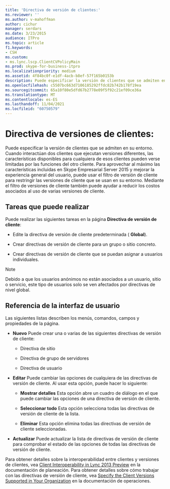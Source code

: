 ```yaml
---
title: 'Directiva de versión de clientes:'
ms.reviewer: ''
ms.author: v-mahoffman
author: cichur
manager: serdars
ms.date: 3/23/2015
audience: ITPro
ms.topic: article
f1.keywords:
- CSH
ms.custom:
- ms.lync.lscp.ClientCVPolicyMain
ms.prod: skype-for-business-itpro
ms.localizationpriority: medium
ms.assetid: 4f84bc0f-e1df-4acb-b8ef-57f165b0153b
description: Puede especificar la versión de clientes que se admiten en su entorno. Cuando interactúan dos clientes que ejecutan versiones diferentes, las características disponibles para cualquiera de esos clientes pueden verse limitadas por las funciones del otro cliente. Para aprovechar al máximo las características incluidas en Skype Empresarial Server 2015 y mejorar la experiencia general del usuario, puede usar el filtro de versión de cliente para restringir las versiones de cliente que se usan en su entorno. Mediante el filtro de versiones de cliente también puede ayudar a reducir los costos asociados al uso de varias versiones de cliente.
ms.openlocfilehash: c5507bc663d7106185292ffdc82b742b178f19ea
ms.sourcegitcommit: 65a10f80e5dfd67b2778e09f5f92c21ef09ce36a
ms.translationtype: MT
ms.contentlocale: es-ES
ms.lasthandoff: 11/04/2021
ms.locfileid: "60750579"
---
```

# <a name="client-version-policy"></a>Directiva de versiones de clientes:

Puede especificar la versión de clientes que se admiten en su entorno. Cuando interactúan dos clientes que ejecutan versiones diferentes, las características disponibles para cualquiera de esos clientes pueden verse limitadas por las funciones del otro cliente. Para aprovechar al máximo las características incluidas en Skype Empresarial Server 2015 y mejorar la experiencia general del usuario, puede usar el filtro de versión de cliente para restringir las versiones de cliente que se usan en su entorno. Mediante el filtro de versiones de cliente también puede ayudar a reducir los costos asociados al uso de varias versiones de cliente.

## <a name="tasks-you-can-perform"></a>Tareas que puede realizar

Puede realizar las siguientes tareas en la página **Directiva de versión de cliente**:

- Edite la directiva de versión de cliente predeterminada ( **Global**).

- Crear directivas de versión de cliente para un grupo o sitio concreto.

- Crear directivas de versión de cliente que se puedan asignar a usuarios individuales.

> [!NOTE]
> Debido a que los usuarios anónimos no están asociados a un usuario, sitio o servicio, este tipo de usuarios solo se ven afectados por directivas de nivel global.

## <a name="ui-reference"></a>Referencia de la interfaz de usuario

Las siguientes listas describen los menús, comandos, campos y propiedades de la página.

- **Nuevo** Puede crear una o varias de las siguientes directivas de versión de cliente:

  - Directiva de sitio

  - Directiva de grupo de servidores

  - Directiva de usuario

- **Editar** Puede cambiar las opciones de cualquiera de las directivas de versión de cliente. Al usar esta opción, puede hacer lo siguiente:

  - **Mostrar detalles** Esta opción abre un cuadro de diálogo en el que puede cambiar las opciones de una directiva de versión de cliente.

  - **Seleccionar todo** Esta opción selecciona todas las directivas de versión de cliente de la lista.

  - **Eliminar** Esta opción elimina todas las directivas de versión de cliente seleccionadas.

- **Actualizar** Puede actualizar la lista de directivas de versión de cliente para comprobar el estado de las opciones de todas las directivas de versión de cliente.

Para obtener detalles sobre la interoperabilidad entre clientes y versiones de clientes, vea [Client Interoperability in Lync 2013 Preview](/previous-versions/office/lync-server-2013/lync-server-2013-client-interoperability-in-lync-2013) en la documentación de planeación. Para obtener detalles sobre cómo trabajar con las directivas de versión de cliente, vea [Specify the Client Versions Supported in Your Organization](/previous-versions/office/lync-server-2013/lync-server-2013-specifying-the-client-applications-that-can-be-used-to-log-on-to-lync-server-2013) en la documentación de operaciones.